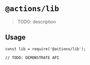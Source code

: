 # `@actions/lib`

> TODO: description

## Usage

```
const lib = require('@actions/lib');

// TODO: DEMONSTRATE API
```
